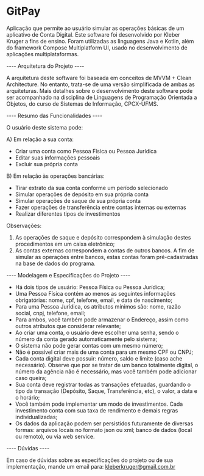 # GitPay

Aplicação que permite ao usuário simular as operações básicas de um aplicativo de Conta Digital.
Este software foi desenvolvido por Kleber Kruger a fins de ensino. Foram utilizadas as linguagens Java e Kotlin,
além do framework Compose Multiplatform UI, usado no desenvolvimento de aplicações multiplataformas.


---- Arquitetura do Projeto ----

A arquitetura deste software foi baseada em conceitos de MVVM + Clean Architecture. No entanto, trata-se de uma versão
simplificada de ambas as arquiteturas. Mais detalhes sobre o desenvolvimento deste software pode ser acompanhado na
disciplina de Linguagens de Programação Orientada a Objetos, do curso de Sistemas de Informação, CPCX-UFMS.


---- Resumo das Funcionalidades ----

O usuário deste sistema pode:

A) Em relação a sua conta:
* Criar uma conta como Pessoa Física ou Pessoa Jurídica
* Editar suas informações pessoais
* Excluir sua própria conta

B) Em relação às operações bancárias:
* Tirar extrato da sua conta conforme um período selecionado
* Simular operações de depósito em sua própria conta
* Simular operações de saque de sua própria conta
* Fazer operações de transferência entre contas internas ou externas
* Realizar diferentes tipos de investimentos

Observações:

1) As operações de saque e depósito correspondem à simulação destes procedimentos em um caixa eletrônico;
2) As contas externas correspondem a contas de outros bancos. A fim de simular as operações entre bancos, estas contas
   foram pré-cadastradas na base de dados do programa.


---- Modelagem e Especificações do Projeto ----

- Há dois tipos de usuário: Pessoa Física ou Pessoa Jurídica;
- Uma Pessoa Física contém ao menos as seguintes informações obrigatórias: nome, cpf, telefone, email, e
  data de nascimento;
- Para uma Pessoa Jurídica, os atributos mínimos são: nome, razão social, cnpj, telefone, email;
- Para ambos, você também pode armazenar o Endereço, assim como outros atributos que considerar relevante;
- Ao criar uma conta, o usuário deve escolher uma senha, sendo o número da conta gerado automaticamente pelo sistema;
- O sistema não pode gerar contas com um mesmo número;
- Não é possível criar mais de uma conta para um mesmo CPF ou CNPJ;
- Cada conta digital deve possuir: número, saldo e limite (caso ache necessário). Observe que por se tratar de um banco
  totalmente digital, o número da agência não é necessário, mas você também pode adicionar caso queira;
- Sua conta deve registrar todas as transações efetuadas, guardando o tipo da transação (Depósito, Saque, Transferência,
  etc), o valor, a data e o horário;
- Você também pode implementar um modo de investimentos. Cada investimento conta com sua taxa de rendimento e demais
  regras individualizadas;
- Os dados da aplicação podem ser persistidos futuramente de diversas formas: arquivos locais no formato json ou xml;
  banco de dados (local ou remoto), ou via web service.


---- Dúvidas ----

Em caso de dúvidas sobre as especificações do projeto ou de sua implementação, mande um email para:
kleberkruger@gmail.com.br
